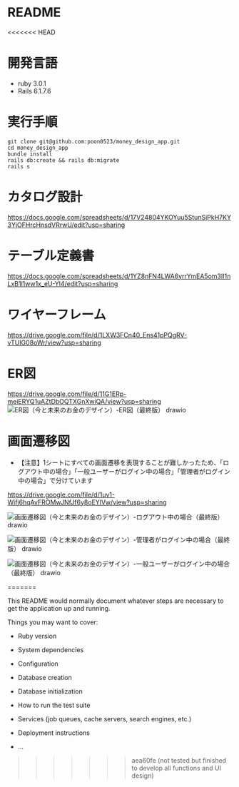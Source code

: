 # README
<<<<<<< HEAD
# 開発言語
- ruby 3.0.1
- Rails 6.1.7.6
# 実行手順
```
git clone git@github.com:poon0523/money_design_app.git
cd money_design_app
bundle install
rails db:create && rails db:migrate
rails s
```
# カタログ設計
https://docs.google.com/spreadsheets/d/17V24804YKOYuu5StunSjPkH7KY3YjOFHrcHnsdVRrwU/edit?usp=sharing
# テーブル定義書
https://docs.google.com/spreadsheets/d/1YZ8nFN4LWA6yrrYmEA5om3II1nLxB1l1ww1x_eU-Yl4/edit?usp=sharing
# ワイヤーフレーム
https://drive.google.com/file/d/1LXW3FCn40_Ens41pPQgRV-vTUIG08oWr/view?usp=sharing
# ER図
https://drive.google.com/file/d/11G1ERp-meiERYQ1uAZtDbOQTXGnXwiQA/view?usp=sharing
![ER図（今と未来のお金のデザイン）-ER図（最終版） drawio](https://github.com/poon0523/money_design_app/assets/92773447/f455449a-f70a-4a13-a738-00495e4592f6)

# 画面遷移図
- 【注意】1シートにすべての画面遷移を表現することが難しかったため、「ログアウト中の場合」「一般ユーザーがログイン中の場合」「管理者がログイン中の場合」で分けています

https://drive.google.com/file/d/1uv1-Wifj6hqAvFROMwJNfJf6y8oEYlVw/view?usp=sharing

![画面遷移図（今と未来のお金のデザイン）-ログアウト中の場合（最終版） drawio](https://github.com/poon0523/money_design_app/assets/92773447/42ede14c-35d3-4cea-8133-b8ed27bc7759)

![画面遷移図（今と未来のお金のデザイン）-管理者がログイン中の場合（最終版） drawio](https://github.com/poon0523/money_design_app/assets/92773447/fb9131d1-dfa8-4329-a62f-5b3c012c3bf5)

![画面遷移図（今と未来のお金のデザイン）-一般ユーザーがログイン中の場合（最終版） drawio](https://github.com/poon0523/money_design_app/assets/92773447/6b085c12-d6e3-47be-8df3-d6a8954e109c)

=======

This README would normally document whatever steps are necessary to get the
application up and running.

Things you may want to cover:

* Ruby version

* System dependencies

* Configuration

* Database creation

* Database initialization

* How to run the test suite

* Services (job queues, cache servers, search engines, etc.)

* Deployment instructions

* ...
>>>>>>> aea60fe (not tested but finished to develop all functions and UI design)
